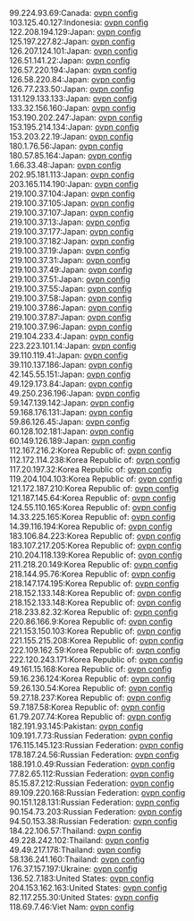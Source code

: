 99.224.93.69:Canada: [ovpn config](vpn/99_224_93_69.ovpn)  
103.125.40.127:Indonesia: [ovpn config](vpn/103_125_40_127.ovpn)  
122.208.194.129:Japan: [ovpn config](vpn/122_208_194_129.ovpn)  
125.197.227.82:Japan: [ovpn config](vpn/125_197_227_82.ovpn)  
126.207.124.101:Japan: [ovpn config](vpn/126_207_124_101.ovpn)  
126.51.141.22:Japan: [ovpn config](vpn/126_51_141_22.ovpn)  
126.57.220.194:Japan: [ovpn config](vpn/126_57_220_194.ovpn)  
126.58.220.84:Japan: [ovpn config](vpn/126_58_220_84.ovpn)  
126.77.233.50:Japan: [ovpn config](vpn/126_77_233_50.ovpn)  
131.129.133.133:Japan: [ovpn config](vpn/131_129_133_133.ovpn)  
133.32.156.160:Japan: [ovpn config](vpn/133_32_156_160.ovpn)  
153.190.202.247:Japan: [ovpn config](vpn/153_190_202_247.ovpn)  
153.195.214.134:Japan: [ovpn config](vpn/153_195_214_134.ovpn)  
153.203.22.19:Japan: [ovpn config](vpn/153_203_22_19.ovpn)  
180.1.76.56:Japan: [ovpn config](vpn/180_1_76_56.ovpn)  
180.57.85.164:Japan: [ovpn config](vpn/180_57_85_164.ovpn)  
1.66.33.48:Japan: [ovpn config](vpn/1_66_33_48.ovpn)  
202.95.181.113:Japan: [ovpn config](vpn/202_95_181_113.ovpn)  
203.165.114.190:Japan: [ovpn config](vpn/203_165_114_190.ovpn)  
219.100.37.104:Japan: [ovpn config](vpn/219_100_37_104.ovpn)  
219.100.37.105:Japan: [ovpn config](vpn/219_100_37_105.ovpn)  
219.100.37.107:Japan: [ovpn config](vpn/219_100_37_107.ovpn)  
219.100.37.13:Japan: [ovpn config](vpn/219_100_37_13.ovpn)  
219.100.37.177:Japan: [ovpn config](vpn/219_100_37_177.ovpn)  
219.100.37.182:Japan: [ovpn config](vpn/219_100_37_182.ovpn)  
219.100.37.19:Japan: [ovpn config](vpn/219_100_37_19.ovpn)  
219.100.37.31:Japan: [ovpn config](vpn/219_100_37_31.ovpn)  
219.100.37.49:Japan: [ovpn config](vpn/219_100_37_49.ovpn)  
219.100.37.51:Japan: [ovpn config](vpn/219_100_37_51.ovpn)  
219.100.37.55:Japan: [ovpn config](vpn/219_100_37_55.ovpn)  
219.100.37.58:Japan: [ovpn config](vpn/219_100_37_58.ovpn)  
219.100.37.86:Japan: [ovpn config](vpn/219_100_37_86.ovpn)  
219.100.37.87:Japan: [ovpn config](vpn/219_100_37_87.ovpn)  
219.100.37.96:Japan: [ovpn config](vpn/219_100_37_96.ovpn)  
219.104.233.4:Japan: [ovpn config](vpn/219_104_233_4.ovpn)  
223.223.101.14:Japan: [ovpn config](vpn/223_223_101_14.ovpn)  
39.110.119.41:Japan: [ovpn config](vpn/39_110_119_41.ovpn)  
39.110.137.186:Japan: [ovpn config](vpn/39_110_137_186.ovpn)  
42.145.55.151:Japan: [ovpn config](vpn/42_145_55_151.ovpn)  
49.129.173.84:Japan: [ovpn config](vpn/49_129_173_84.ovpn)  
49.250.236.196:Japan: [ovpn config](vpn/49_250_236_196.ovpn)  
59.147.139.142:Japan: [ovpn config](vpn/59_147_139_142.ovpn)  
59.168.176.131:Japan: [ovpn config](vpn/59_168_176_131.ovpn)  
59.86.126.45:Japan: [ovpn config](vpn/59_86_126_45.ovpn)  
60.128.102.181:Japan: [ovpn config](vpn/60_128_102_181.ovpn)  
60.149.126.189:Japan: [ovpn config](vpn/60_149_126_189.ovpn)  
112.167.216.2:Korea Republic of: [ovpn config](vpn/112_167_216_2.ovpn)  
112.172.114.238:Korea Republic of: [ovpn config](vpn/112_172_114_238.ovpn)  
117.20.197.32:Korea Republic of: [ovpn config](vpn/117_20_197_32.ovpn)  
119.204.104.103:Korea Republic of: [ovpn config](vpn/119_204_104_103.ovpn)  
121.172.187.210:Korea Republic of: [ovpn config](vpn/121_172_187_210.ovpn)  
121.187.145.64:Korea Republic of: [ovpn config](vpn/121_187_145_64.ovpn)  
124.55.110.165:Korea Republic of: [ovpn config](vpn/124_55_110_165.ovpn)  
14.33.225.165:Korea Republic of: [ovpn config](vpn/14_33_225_165.ovpn)  
14.39.116.194:Korea Republic of: [ovpn config](vpn/14_39_116_194.ovpn)  
183.106.84.223:Korea Republic of: [ovpn config](vpn/183_106_84_223.ovpn)  
183.107.217.205:Korea Republic of: [ovpn config](vpn/183_107_217_205.ovpn)  
210.204.118.139:Korea Republic of: [ovpn config](vpn/210_204_118_139.ovpn)  
211.218.20.149:Korea Republic of: [ovpn config](vpn/211_218_20_149.ovpn)  
218.144.95.76:Korea Republic of: [ovpn config](vpn/218_144_95_76.ovpn)  
218.147.174.195:Korea Republic of: [ovpn config](vpn/218_147_174_195.ovpn)  
218.152.133.148:Korea Republic of: [ovpn config](vpn/218_152_133_148.ovpn)  
218.152.133.148:Korea Republic of: [ovpn config](vpn/218_152_133_148.ovpn)  
218.233.82.32:Korea Republic of: [ovpn config](vpn/218_233_82_32.ovpn)  
220.86.166.9:Korea Republic of: [ovpn config](vpn/220_86_166_9.ovpn)  
221.153.150.103:Korea Republic of: [ovpn config](vpn/221_153_150_103.ovpn)  
221.155.215.208:Korea Republic of: [ovpn config](vpn/221_155_215_208.ovpn)  
222.109.162.59:Korea Republic of: [ovpn config](vpn/222_109_162_59.ovpn)  
222.120.243.171:Korea Republic of: [ovpn config](vpn/222_120_243_171.ovpn)  
49.161.15.168:Korea Republic of: [ovpn config](vpn/49_161_15_168.ovpn)  
59.16.236.124:Korea Republic of: [ovpn config](vpn/59_16_236_124.ovpn)  
59.26.130.54:Korea Republic of: [ovpn config](vpn/59_26_130_54.ovpn)  
59.27.18.237:Korea Republic of: [ovpn config](vpn/59_27_18_237.ovpn)  
59.7.187.58:Korea Republic of: [ovpn config](vpn/59_7_187_58.ovpn)  
61.79.207.74:Korea Republic of: [ovpn config](vpn/61_79_207_74.ovpn)  
182.191.93.145:Pakistan: [ovpn config](vpn/182_191_93_145.ovpn)  
109.191.7.73:Russian Federation: [ovpn config](vpn/109_191_7_73.ovpn)  
176.115.145.123:Russian Federation: [ovpn config](vpn/176_115_145_123.ovpn)  
178.187.24.56:Russian Federation: [ovpn config](vpn/178_187_24_56.ovpn)  
188.191.0.49:Russian Federation: [ovpn config](vpn/188_191_0_49.ovpn)  
77.82.65.112:Russian Federation: [ovpn config](vpn/77_82_65_112.ovpn)  
85.15.87.212:Russian Federation: [ovpn config](vpn/85_15_87_212.ovpn)  
89.109.220.168:Russian Federation: [ovpn config](vpn/89_109_220_168.ovpn)  
90.151.128.131:Russian Federation: [ovpn config](vpn/90_151_128_131.ovpn)  
90.154.73.203:Russian Federation: [ovpn config](vpn/90_154_73_203.ovpn)  
94.50.153.38:Russian Federation: [ovpn config](vpn/94_50_153_38.ovpn)  
184.22.106.57:Thailand: [ovpn config](vpn/184_22_106_57.ovpn)  
49.228.242.102:Thailand: [ovpn config](vpn/49_228_242_102.ovpn)  
49.49.217.178:Thailand: [ovpn config](vpn/49_49_217_178.ovpn)  
58.136.241.160:Thailand: [ovpn config](vpn/58_136_241_160.ovpn)  
176.37.157.197:Ukraine: [ovpn config](vpn/176_37_157_197.ovpn)  
136.52.7.183:United States: [ovpn config](vpn/136_52_7_183.ovpn)  
204.153.162.163:United States: [ovpn config](vpn/204_153_162_163.ovpn)  
82.117.255.30:United States: [ovpn config](vpn/82_117_255_30.ovpn)  
118.69.7.46:Viet Nam: [ovpn config](vpn/118_69_7_46.ovpn)  
